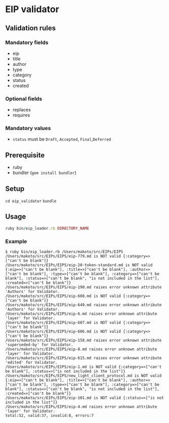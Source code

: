 # EIP validator

## Validation rules

### Mandatory fields

- eip
- title
- author
- type
- category
- status
- created

### Optional fields

- replaces
- requires

### Mandatory values

- `status` must be `Draft`, `Accepted`, `Final`,`Deferred`

## Prerequisite

- ruby
- bundler (`gem install bundler`)

## Setup

`cd eip_validator`
`bundle`

## Usage

```ruby
ruby bin/eip_loader.rb DIRECTORY_NAME
```


### Example

```
$ ruby bin/eip_loader.rb /Users/makoto/src/EIPs/EIPS
/Users/makoto/src/EIPs/EIPS/eip-779.md is NOT valid {:category=>["can't be blank"]}
/Users/makoto/src/EIPs/EIPS/eip-20-token-standard.md is NOT valid {:eip=>["can't be blank"], :title=>["can't be blank"], :author=>["can't be blank"], :type=>["can't be blank"], :category=>["can't be blank"], :status=>["can't be blank", "is not included in the list"], :created=>["can't be blank"]}
/Users/makoto/src/EIPs/EIPS/eip-190.md raises error unknown attribute 'Authors' for Validator.
/Users/makoto/src/EIPs/EIPS/eip-608.md is NOT valid {:category=>["can't be blank"]}
/Users/makoto/src/EIPs/EIPS/eip-649.md raises error unknown attribute 'Authors' for Validator.
/Users/makoto/src/EIPs/EIPS/eip-6.md raises error unknown attribute 'layer' for Validator.
/Users/makoto/src/EIPs/EIPS/eip-607.md is NOT valid {:category=>["can't be blank"]}
/Users/makoto/src/EIPs/EIPS/eip-606.md is NOT valid {:category=>["can't be blank"]}
/Users/makoto/src/EIPs/EIPS/eip-158.md raises error unknown attribute 'superseded-by' for Validator.
/Users/makoto/src/EIPs/EIPS/eip-8.md raises error unknown attribute 'layer' for Validator.
/Users/makoto/src/EIPs/EIPS/eip-615.md raises error unknown attribute 'edited' for Validator.
/Users/makoto/src/EIPs/EIPS/eip-1.md is NOT valid {:category=>["can't be blank"], :status=>["is not included in the list"]}
/Users/makoto/src/EIPs/EIPS/new_light_client_protocol.md is NOT valid {:eip=>["can't be blank"], :title=>["can't be blank"], :author=>["can't be blank"], :type=>["can't be blank"], :category=>["can't be blank"], :status=>["can't be blank", "is not included in the list"], :created=>["can't be blank"]}
/Users/makoto/src/EIPs/EIPS/eip-101.md is NOT valid {:status=>["is not included in the list"]}
/Users/makoto/src/EIPs/EIPS/eip-4.md raises error unknown attribute 'layer' for Validator.
total:52, valid:37, invalid:8, errors:7
```
## 